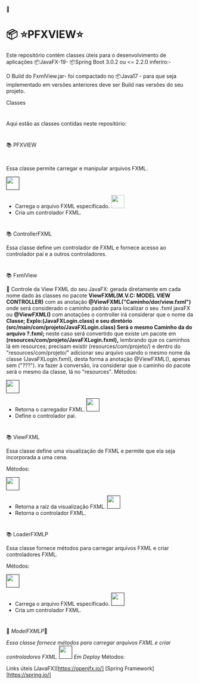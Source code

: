 📌
# 📦️ ⭐PFXVIEW⭐

Este repositório contém classes úteis para o desenvolvimento de aplicações
📦JavaFX-19-
📦Spring Boot 3.0.2  ou <= 2.2.0 inferiro:-

O Build do  FxmlView.jar- foi compactado no 📦Java17 - para que seja implementado em versões anteriores deve ser 
Build nas versões do seu projeto.

Classes
#
Aqui estão as classes contidas neste repositório:
#
📚 PFXVIEW
#
Essa classe permite carregar e manipular arquivos FXML.

<a href=""><img height= "35" src= "https://img.shields.io/badge/loadFXML()-1F2E3E?label=loadFXML&style=for-the-badge&logo=eclipseide&logoColor=00FF00"></a>
- Carrega o arquivo FXML especificado.
<a ><img height= "35" src= "https://img.shields.io/badge/create()-1F2E3E?label=create&style=for-the-badge&logo=eclipseide&logoColor=00FF00"></a>
- Cria um controlador FXML.
#
📚 ControllerFXML

Essa classe define um controlador de FXML e fornece acesso ao controlador pai e a outros controladores.

#
📚 FxmlView

📄 Controle da View FXML do seu JavaFX: gerada diretamente em cada nome dado às classes no pacote **ViewFXML(M.V.C: MODEL VIEW CONTROLLER)** 
com as anotação **@ViewFXML("Caminho/dor/view.fxml")** onde será considerado o caminho 
padrão para localizar o seu .fxml javaFX ou **@ViewFXML()** com anotações o controller irá 
considerar que o nome da **Classe; Explo:(JavaFXLogin.class) e seu diretório (src/main/com/projeto/JavaFXLogin.class) 
Será o mesmo Caminho da do arquivo ?.fxml;** neste caso será convertido que existe 
um pacote em **(resources/com/projeto/JavaFXLogin.fxml),** lembrando que os caminhos lá em resources; precisam existir (resources/com/projeto/)
e dentro do "resources/com/projeto/" adicionar seu arquivo usando o mesmo nome da 
classe (JavaFXLogin.fxml), desta forma a anotação  @ViewFXML(), apenas sem ("???"). ira fazer à conversão, 
ira considerar que o caminho do pacote será o mesmo da classe, lá no "resources".
Métodos:

<a href=""><img height= "35" src= "https://img.shields.io/badge/getFXMLLoader()-1F2E3E?label=getFXMLLoader&style=for-the-badge&logo=eclipseide&logoColor=00FF00"></a>
 - Retorna o carregador FXML.
<a href=""><img height= "35" src= "https://img.shields.io/badge/setParentController()-1F2E3E?label=setParentController&style=for-the-badge&logo=eclipseide&logoColor=00FF00"></a>
- Define o controlador pai.
#
📚 ViewFXML

Essa classe define uma visualização de FXML e permite que ela seja incorporada a uma cena.

Métodos:

<a href=""><img height= "35" src= "https://img.shields.io/badge/getRoot()-1F2E3E?label=getRoot&style=for-the-badge&logo=eclipseide&logoColor=00FF00"></a>
 - Retorna a raiz da visualização FXML.
<a href=""><img height= "35" src= "https://img.shields.io/badge/getController()-1F2E3E?label=getController&style=for-the-badge&logo=eclipseide&logoColor=00FF00"></a>
 - Retorna o controlador FXML.
#
📚 LoaderFXMLP

Essa classe fornece métodos para carregar arquivos FXML e criar controladores FXML.

Métodos:

<a href=""><img height= "35" src= "https://img.shields.io/badge/loadFXML()-1F2E3E?label=loadFXML&style=for-the-badge&logo=eclipseide&logoColor=00FF00"></a>
 - Carrega o arquivo FXML especificado.
<a href=""><img height= "35" src= "https://img.shields.io/badge/createController()-1F2E3E?label=createController&style=for-the-badge&logo=eclipseide&logoColor=00FF00"></a>
- Cria um controlador FXML.

#
🧱 *ModelFXMLP*🎉

*Essa classe fornece métodos para carregar arquivos FXML e criar controladores FXML.*
<a href=""><img height= "35" src= "https://img.shields.io/badge/loadFXML()-1F2E3E?label=loadFXML&style=for-the-badge&logo=eclipseide&logoColor=00FF00"></a>
*Em Deploy*
Métodos:

Links úteis
[JavaFX][https://openjfx.io/]
[Spring Framework][https://spring.io/]
#
